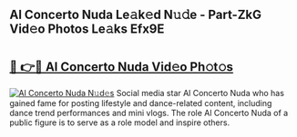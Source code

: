 ## Al Concerto Nuda Le𝚊k𝚎d N𝚞𝚍e - Part-ZkG Vid𝚎o Photos Le𝚊ks Efx9E

# <h2><a href="http://fbd0o5.evod.top/?m=Al+Concerto+Nuda">🔗 👉🔴 Al Concerto Nuda Vid𝚎o Ph𝚘t𝚘s</a></h2>

[![Al Concerto Nuda N𝚞d𝚎s](https://i.imgur.com/8V9OHl7.gif)](http://fbd0o5.evod.top/?m=Al+Concerto+Nuda)
Social media star Al Concerto Nuda who has gained fame for posting lifestyle and dance-related content, including dance trend performances and mini vlogs. The role Al Concerto Nuda of a public figure is to serve as a role model and inspire others. 
